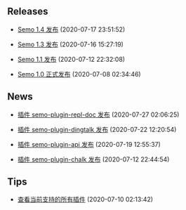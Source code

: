 ## Releases

* [Semo 1.4 发布](releases/Semo%201.4%20%E5%8F%91%E5%B8%83.md) (2020-07-17 23:51:52)

* [Semo 1.3 发布](releases/Semo%201.3%20%E5%8F%91%E5%B8%83.md) (2020-07-16 15:27:19)

* [Semo 1.1 发布](releases/Semo%201.1%20%E5%8F%91%E5%B8%83.md) (2020-07-12 22:32:08)

* [Semo 1.0 正式发布](releases/Semo%201.0%20%E6%AD%A3%E5%BC%8F%E5%8F%91%E5%B8%83.md) (2020-07-08 02:34:46)

## News

* [插件 semo-plugin-repl-doc 发布](news/%E6%8F%92%E4%BB%B6%20semo-plugin-repl-doc%20%E5%8F%91%E5%B8%83.md) (2020-07-27 02:06:25)

* [插件 semo-plugin-dingtalk 发布](news/%E6%8F%92%E4%BB%B6%20semo-plugin-dingtalk%20%E5%8F%91%E5%B8%83.md) (2020-07-22 12:20:54)

* [插件 semo-plugin-api 发布](news/%E6%8F%92%E4%BB%B6%20semo-plugin-api%20%E5%8F%91%E5%B8%83.md) (2020-07-19 12:55:37)

* [插件 semo-plugin-chalk 发布](news/%E6%8F%92%E4%BB%B6%20semo-plugin-chalk%20%E5%8F%91%E5%B8%83.md) (2020-07-12 22:44:54)

## Tips

* [查看当前支持的所有插件](tips/%E6%9F%A5%E7%9C%8B%E5%BD%93%E5%89%8D%E6%94%AF%E6%8C%81%E7%9A%84%E6%89%80%E6%9C%89%E6%8F%92%E4%BB%B6.md) (2020-07-10 02:13:42)

